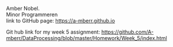 Amber Nobel.  
Minor Programmeren  
link to GitHub page:
https://a-mberr.github.io

Git hub link for my week 5 assignment:
https://github.com/A-mberr/DataProcessing/blob/master/Homework/Week_5/index.html
